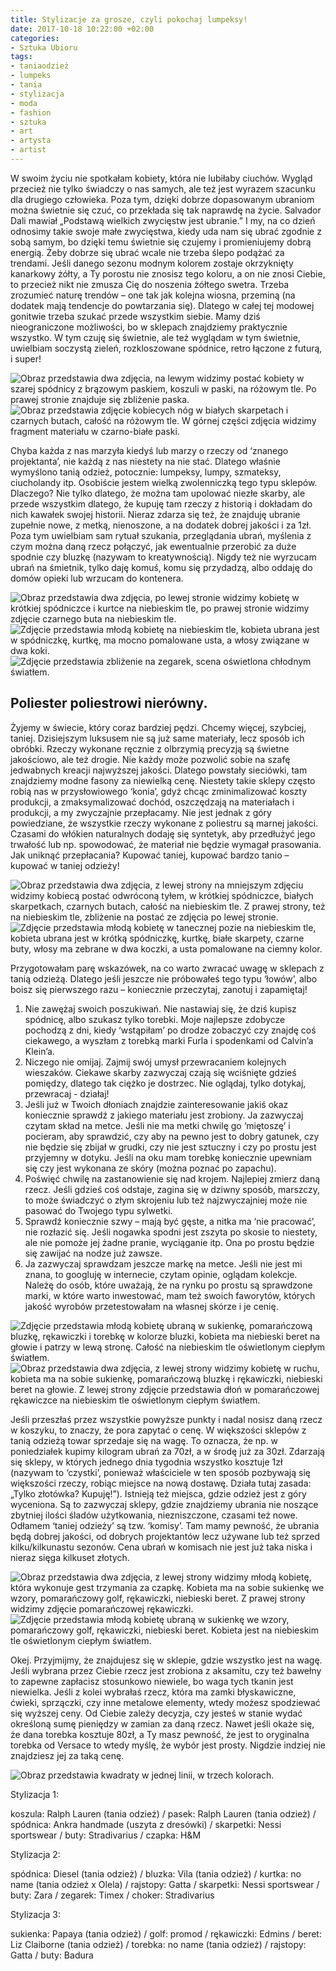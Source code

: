 ```yaml
---
title: Stylizacje za grosze, czyli pokochaj lumpeksy!
date: 2017-10-18 10:22:00 +02:00
categories:
- Sztuka Ubioru
tags:
- taniaodzież
- lumpeks
- tania
- stylizacja
- moda
- fashion
- sztuka
- art
- artysta
- artist
---
```


 W swoim życiu nie spotkałam kobiety, która nie lubiłaby ciuchów. Wygląd przecież nie tylko świadczy o nas samych, ale też jest wyrazem szacunku dla drugiego człowieka. Poza tym, dzięki dobrze dopasowanym ubraniom można świetnie się czuć, co przekłada się tak naprawdę na życie. Salvador Dali mawiał „Podstawą wielkich zwycięstw jest ubranie.” I my, na co dzień odnosimy takie swoje małe zwycięstwa, kiedy uda nam się ubrać zgodnie z sobą samym, bo dzięki temu świetnie się czujemy i promieniujemy dobrą energią. Żeby dobrze się ubrać wcale nie trzeba ślepo podążać za trendami. Jeśli danego sezonu modnym kolorem zostaje okrzyknięty kanarkowy żółty, a Ty porostu nie znosisz tego koloru, a on nie znosi Ciebie, to przecież nikt nie zmusza Cię do noszenia żółtego swetra. Trzeba zrozumieć naturę trendów – one tak jak kolejna wiosna, przeminą (na dodatek mają tendencje do powtarzania się). Dlatego w całej tej modowej gonitwie trzeba szukać przede wszystkim siebie. Mamy dziś nieograniczone możliwości, bo w sklepach znajdziemy praktycznie wszystko. W tym czuję się świetnie, ale też wyglądam w tym świetnie, uwielbiam soczystą zieleń, rozkloszowane spódnice, retro łączone z futurą, i super!

![Obraz przedstawia dwa zdjęcia, na lewym widzimy postać kobiety w szarej spódnicy z brązowym paskiem, koszuli w paski, na różowym tle. Po prawej stronie znajduje się zbliżenie paska.](https://assets1.ello.co/uploads/asset/attachment/6379870/ello-optimized-d3d63468.jpg)
![Obraz przedstawia zdjęcie kobiecych nóg w białych skarpetach i czarnych butach, całość na różowym tle. W górnej części zdjęcia widzimy fragment materiału w czarno-białe paski.](https://assets0.ello.co/uploads/asset/attachment/6379877/ello-optimized-2a8b6ae3.jpg)

Chyba każda z nas marzyła kiedyś lub marzy o rzeczy od ‘znanego projektanta’, nie każdą z nas niestety na nie stać. Dlatego właśnie wymyślono tanią odzież, potocznie: lumpeksy, lumpy, szmateksy, ciucholandy itp. Osobiście jestem wielką zwolenniczką tego typu sklepów. Dlaczego? Nie tylko dlatego, że można tam upolować niezłe skarby, ale przede wszystkim dlatego, że kupuję tam rzeczy z historią i dokładam do nich kawałek swojej historii. Nieraz zdarza się też, że znajduję ubranie zupełnie nowe, z metką, nienoszone, a na dodatek dobrej jakości i za 1zł. Poza tym uwielbiam sam rytuał szukania, przeglądania ubrań, myślenia  z czym można daną rzecz połączyć, jak ewentualnie przerobić za duże spodnie czy bluzkę (nazywam to kreatywnością). Nigdy też nie wyrzucam ubrań na śmietnik, tylko daję komuś, komu się przydadzą, albo oddaję do domów opieki lub wrzucam do kontenera. 

![Obraz przedstawia dwa zdjęcia, po lewej stronie widzimy kobietę w krótkiej spódniczce i kurtce na niebieskim tle, po prawej stronie widzimy zdjęcie czarnego buta na niebieskim tle.](https://assets0.ello.co/uploads/asset/attachment/6379902/ello-optimized-28fb577d.jpg)
![Zdjęcie przedstawia młodą kobietę na niebieskim tle, kobieta ubrana jest w spódniczkę, kurtkę, ma mocno pomalowane usta, a włosy związane w dwa koki.](https://assets0.ello.co/uploads/asset/attachment/6379891/ello-optimized-337c06d0.jpg)
![Zdjęcie przedstawia zbliżenie na zegarek, scena oświetlona chłodnym światłem.](https://assets2.ello.co/uploads/asset/attachment/6380128/ello-optimized-df7a57b7.jpg)

## Poliester poliestrowi nierówny.

Żyjemy w świecie, który coraz bardziej pędzi. Chcemy więcej, szybciej, taniej. Dzisiejszym luksusem nie są już same materiały, lecz sposób ich obróbki. Rzeczy wykonane ręcznie z olbrzymią precyzją są świetne jakościowo, ale też drogie. Nie każdy może pozwolić sobie na szafę jedwabnych kreacji najwyższej jakości. Dlatego powstały sieciówki, tam znajdziemy modne fasony za niewielką cenę. Niestety takie sklepy często robią nas w przysłowiowego ‘konia’, gdyż chcąc zminimalizować koszty produkcji, a zmaksymalizować dochód, oszczędzają na materiałach i produkcji, a my zwyczajnie przepłacamy. Nie jest jednak z góry powiedziane, że wszystkie rzeczy wykonane z poliestru są marnej jakości. Czasami do włókien naturalnych dodaję się syntetyk, aby przedłużyć jego trwałość lub np. spowodować, że materiał nie będzie wymagał prasowania. Jak uniknąć przepłacania? Kupować taniej, kupować bardzo tanio – kupować w taniej odzieży!

![Obraz przedstawia dwa zdjęcia, z lewej strony na mniejszym zdjęciu widzimy kobiecą postać odwróconą tyłem, w krótkiej spódniczce, białych skarpetkach, czarnych butach, całość na niebieskim tle. Z prawej strony, też na niebieskim tle, zbliżenie na postać ze zdjęcia po lewej stronie.](https://assets0.ello.co/uploads/asset/attachment/6379894/ello-optimized-21606a53.jpg)
![Zdjęcie przedstawia młodą kobietę w tanecznej pozie na niebieskim tle, kobieta ubrana jest w krótką spódniczkę, kurtkę, białe skarpety, czarne buty, włosy ma zebrane w dwa koczki, a usta pomalowane na ciemny kolor.](https://assets1.ello.co/uploads/asset/attachment/6380026/ello-optimized-5b18d0cb.jpg)


Przygotowałam parę wskazówek, na co warto zwracać uwagę w sklepach z tanią odzieżą. Dlatego jeśli jeszcze nie próbowałeś tego typu ‘łowów’, albo boisz się pierwszego razu – koniecznie przeczytaj, zanotuj i zapamiętaj!

1. Nie zawężaj swoich poszukiwań. Nie nastawiaj się, że dziś kupisz spódnicę, albo szukasz tylko torebki. Moje najlepsze zdobycze pochodzą z dni, kiedy ‘wstąpiłam’ po drodze zobaczyć czy znajdę coś ciekawego, a wyszłam z torebką marki Furla i spodenkami od Calvin’a Klein’a.
2. Niczego nie omijaj. Zajmij swój umysł przewracaniem kolejnych wieszaków. Ciekawe skarby zazwyczaj czają się wciśnięte gdzieś pomiędzy, dlatego tak ciężko je dostrzec. Nie oglądaj, tylko dotykaj, przewracaj -  działaj!
3. Jeśli już w Twoich dłoniach znajdzie zainteresowanie jakiś okaz koniecznie sprawdź z jakiego materiału jest zrobiony. Ja zazwyczaj czytam skład na metce. Jeśli nie ma metki chwilę go ‘miętoszę’ i pocieram, aby sprawdzić, czy aby na pewno jest to dobry gatunek, czy nie będzie się zbijał w grudki, czy nie jest sztuczny i czy po prostu jest przyjemny w dotyku. Jeśli na oku mam torebkę koniecznie upewniam się czy jest wykonana ze skóry (można poznać po zapachu).
4. Poświęć chwilę na zastanowienie się nad krojem. Najlepiej zmierz daną rzecz. Jeśli gdzieś coś odstaje, zagina się w dziwny sposób, marszczy, to może świadczyć o złym skrojeniu lub też najzwyczajniej może nie pasować do Twojego typu sylwetki. 
5. Sprawdź koniecznie szwy – mają być gęste, a nitka ma ‘nie pracować’, nie rozłazić się. Jeśli nogawka spodni jest zszyta po skosie to niestety, ale nie pomoże jej żadne pranie, wyciąganie itp. Ona po prostu będzie się zawijać na nodze już zawsze. 
6. Ja zazwyczaj sprawdzam jeszcze markę na metce. Jeśli nie jest mi znana, to googluję w internecie, czytam opinie, oglądam kolekcje. Należę do osób, które uważają, że na rynku po prostu są sprawdzone marki, w które warto inwestować, mam też swoich faworytów, których jakość wyrobów przetestowałam na własnej skórze i je cenię.

![Zdjęcie przedstawia młodą kobietę ubraną w sukienkę, pomarańczową bluzkę, rękawiczki i torebkę w kolorze bluzki, kobieta ma niebieski beret na głowie i patrzy w lewą stronę. Całość na niebieskim tle oświetlonym ciepłym światłem.](https://assets0.ello.co/uploads/asset/attachment/6380130/ello-optimized-4d890809.jpg)
![Obraz przedstawia dwa zdjęcia, z lewej strony widzimy kobietę w ruchu, kobieta ma na sobie sukienkę, pomarańczową bluzkę i rękawiczki, niebieski beret na głowie. Z lewej strony zdjęcie przedstawia dłoń w pomarańczowej rękawiczce na niebieskim tle oświetlonym ciepłym światłem.](https://assets2.ello.co/uploads/asset/attachment/6380022/ello-optimized-7a6ace59.jpg)

Jeśli przeszłaś przez wszystkie powyższe punkty i nadal nosisz daną rzecz w koszyku, to znaczy, że pora zapytać o cenę. W większości sklepów z tanią odzieżą towar sprzedaje się na wagę. To oznacza, że np. w poniedziałek kupimy kilogram ubrań za 70zł, a w środę już za 30zł. Zdarzają się sklepy, w których jednego dnia tygodnia wszystko kosztuje 1zł (nazywam to ‘czystki’, ponieważ właściciele w ten sposób pozbywają się większości rzeczy, robiąc miejsce na nową dostawę. Działa tutaj zasada: „Tylko złotówka? Kupuję!”). Istnieją też miejsca, gdzie odzież jest z góry wyceniona. Są to zazwyczaj sklepy, gdzie znajdziemy ubrania nie noszące zbytniej ilości śladów użytkowania, niezniszczone, czasami też nowe. Odłamem ‘taniej odzieży’ są tzw. ‘komisy’. Tam mamy pewność, że ubrania będą dobrej jakości, od dobrych projektantów lecz używane lub też sprzed kilku/kilkunastu sezonów. Cena ubrań w komisach nie jest już taka niska i nieraz sięga kilkuset złotych.

![Obraz przedstawia dwa zdjęcia, z lewej strony widzimy młodą kobietę, która wykonuje gest trzymania za czapkę. Kobieta ma na sobie sukienkę we wzory, pomarańczowy golf, rękawiczki, niebieski beret. Z prawej strony widzimy zdjęcie pomarańczowej rękawiczki.](https://assets1.ello.co/uploads/asset/attachment/6380120/ello-optimized-5c2e8832.jpg)
![Zdjęcie przedstawia młodą kobietę ubraną w sukienkę we wzory, pomarańczowy golf, rękawiczki, niebieski beret. Kobieta jest na niebieskim tle oświetlonym ciepłym światłem.](https://assets1.ello.co/uploads/asset/attachment/6380118/ello-optimized-ac07f0ca.jpg)

Okej. Przyjmijmy, że znajdujesz się w sklepie, gdzie wszystko jest na wagę. Jeśli wybrana przez Ciebie rzecz jest zrobiona z aksamitu, czy też bawełny to zapewne zapłacisz stosunkowo niewiele, bo waga tych tkanin jest niewielka. Jeśli z kolei wybrałaś rzecz, która ma zamki błyskawiczne, ćwieki, sprzączki, czy inne metalowe elementy, wtedy możesz spodziewać się wyższej ceny. Od Ciebie zależy decyzja, czy jesteś w stanie wydać określoną sumę pieniędzy w zamian za daną rzecz. Nawet jeśli okaże się, że dana torebka kosztuje 80zł, a Ty masz pewność, że jest to oryginalna torebka od Versace to wtedy myślę, że wybór jest prosty. Nigdzie indziej nie znajdziesz jej za taką cenę.

![Obraz przedstawia kwadraty w jednej linii, w trzech kolorach.](https://assets0.ello.co/uploads/asset/attachment/6380028/ello-optimized-fceec68e.jpg)

<olela-narrative>
Stylizacja 1:
</olela-narrative>

koszula: Ralph Lauren (tania odzież) / pasek: Ralph Lauren (tania odzież) / spódnica: Ankra handmade (uszyta z dresówki) / skarpetki: Nessi sportswear / buty: Stradivarius / czapka: H&M

<olela-narrative>
Stylizacja 2:
</olela-narrative>

spódnica: Diesel (tania odzież) / bluzka: Vila (tania odzież) / kurtka: no name (tania odzież x Olela) / rajstopy: Gatta / skarpetki: Nessi sportswear / buty: Zara / zegarek: Timex / choker: Stradivarius

<olela-narrative>
Stylizacja 3:
</olela-narrative>

sukienka: Papaya (tania odzież) / golf: promod / rękawiczki: Edmins / beret: Liz Claiborne (tania odzież) / torebka: no name (tania odzież) / rajstopy: Gatta / buty: Badura



